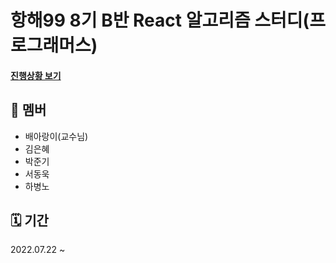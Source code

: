 # 항해99 8기 B반 React 알고리즘 스터디(프로그래머스)

#### [진행상황 보기](https://docs.google.com/spreadsheets/d/1Rnhn2iXD3O1YqWJK-RqCNLcNFPBU_wasYMX68V4vEXw/edit#gid=0)

## 👥 멤버

- 배아랑이(교수님)
- 김은혜
- 박준기
- 서동욱
- 하병노

## 🗓 기간

2022.07.22 ~





